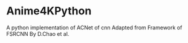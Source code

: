 # Anime4KPython
A python implementation of ACNet of cnn
Adapted from Framework of FSRCNN By D.Chao et al.
